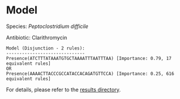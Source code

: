 
# Model

Species: *Peptoclostridium difficile*

Antibiotic: Clarithromycin

```
Model (Disjunction - 2 rules):
------------------------------
Presence(ATCTTTATAAATGTGCTAAAATTTAATTTAA) [Importance: 0.79, 17 equivalent rules]
OR
Presence(AAAACTTACCCGCCATACCACAGATGTTCCA) [Importance: 0.25, 616 equivalent rules]

```

For details, please refer to the [results directory](../../../../../results/scm_b/peptoclostridium%20difficile/clarithromycin/repeat_9/).

